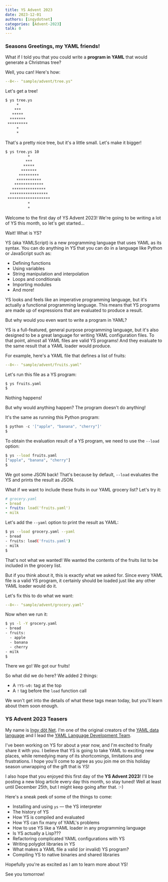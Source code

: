 ```yaml
---
title: YS Advent 2023
date: 2023-12-01
authors: [ingydotnet]
categories: [Advent-2023]
talk: 0
---
```


### Seasons Greetings, my YAML friends!

What if I told you that you could write a **program in YAML** that would
generate a Christmas tree?

Well, you can! Here's how:

<!-- more -->

```yaml
--8<-- "sample/advent/tree.ys"
```

Let's get a tree!

```bash
$ ys tree.ys
     *
    ***
   *****
  *******
 *********
     *
     *
```

That's a pretty nice tree, but it's a little small. Let's make it bigger!

```bash
$ ys tree.ys 10
          *
         ***
        *****
       *******
      *********
     ***********
    *************
   ***************
  *****************
 *******************
          *
          *
```

Welcome to the first day of YS Advent 2023!
We're going to be writing a lot of YS this month, so let's get started…

Wait! What is YS?

YS (aka YAMLScript) is a new programming language that uses YAML as its syntax.
You can do anything in YS that you can do in a language like Python or
JavaScript such as:

* Defining functions
* Using variables
* String manipulation and interpolation
* Loops and conditionals
* Importing modules
* And more!

YS looks and feels like an imperative programming language, but it's actually a
functional programming language.
This means that YS programs are made up of expressions that are evaluated to
produce a result.

But why would you even want to write a program in YAML?

YS is a full-featured, general purpose programming language, but it's also
designed to be a great language for writing YAML configuration files.
To that point, almost all YAML files are valid YS programs!
And they evaluate to the same result that a YAML loader would produce.

For example, here's a YAML file that defines a list of fruits:

```yaml
--8<-- "sample/advent/fruits.yaml"
```

Let's run this file as a YS program:
```bash
$ ys fruits.yaml
$
```

Nothing happens!

But why would anything happen? The program doesn't do anything!

It's the same as running this Python program:
```python
$ python -c '["apple", "banana", "cherry"]'
$
```

To obtain the evaluation result of a YS program, we need to use the `--load`
option:
```bash
$ ys --load fruits.yaml
["apple", "banana", "cherry"]
$
```

We got some JSON back!
That's because by default, `--load` evaluates the YS and prints the result as
JSON.

What if we want to include these fruits in our YAML grocery list?
Let's try it:

```yaml
# grocery.yaml
- bread
- fruits: load('fruits.yaml')
- milk
```

Let's add the `--yaml` option to print the result as YAML:

```bash
$ ys --load grocery.yaml --yaml
- bread
- fruits: load('fruits.yaml')
- milk
$
```

That's not what we wanted!
We wanted the contents of the fruits list to be included in the grocery list.

But if you think about it, this is exactly what we asked for.
Since every YAML file is a valid YS program, it certainly should be loaded just
like any other YAML loader would do it.

Let's fix this to do what we want:

```yaml
--8<-- "sample/advent/grocery.yaml"
```

Now when we run it:

```bash
$ ys -l -Y grocery.yaml
- bread
- fruits:
  - apple
  - banana
  - cherry
- milk
$
```

There we go! We got our fruits!

So what did we do here?
We added 2 things:
* A `!YS-v0:` tag at the top
* A `!` tag before the `load` function call

We won't get into the details of what these tags mean today, but you'll learn
about them soon enough.


### YS Advent 2023 Teasers

My name is [Ingy döt Net](https://github.com/ingydotnet).
I'm one of the original creators of the [YAML data language](
https://yaml.org/) and I lead the [YAML Language Development Team](
https://yaml.org/spec/1.2.2/ext/team/).

I've been working on YS for about a year now, and I'm excited to finally share
it with you.
I believe that YS is going to take YAML to exciting new places, while remedying
many of its shortcomings, limitations and frustrations.
I hope you'll come to agree as you join me on this holiday season unwrapping of
the gift that is YS!

I also hope that you enjoyed this first day of the **YS Advent 2023**!
I'll be posting a new blog article every day this month, so stay tuned!
Well at least until December 25th, but I might keep going after that. :-)

Here's a sneak peek of some of the things to come:

* Installing and using `ys` — the YS interpreter
* The history of YS
* How YS is compiled and evaluated
* How YS can fix many of YAML's problems
* How to use YS like a YAML loader in any programming language
* Is YS actually a Lisp???
* Refactoring complicated YAML configurations with YS
* Writing polyglot libraries in YS
* What makes a YAML file a valid (or invalid) YS program?
* Compiling YS to native binaries and shared libraries

Hopefully you're as excited as I am to learn more about YS!

See you tomorrow!
